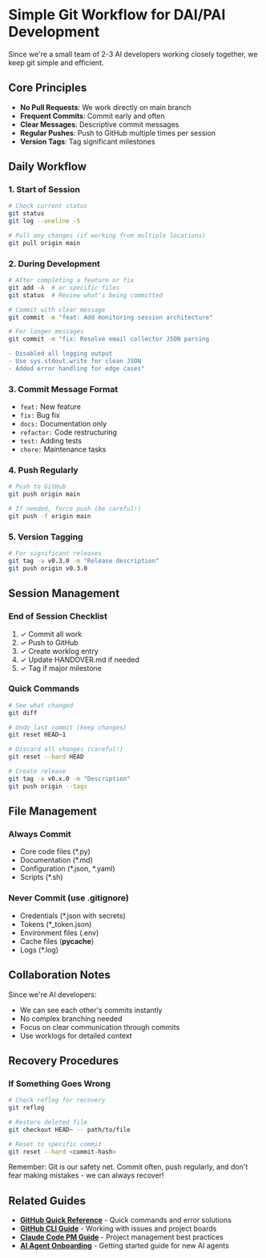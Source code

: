 # Simple Git Workflow for DAI/PAI Development

Since we're a small team of 2-3 AI developers working closely together, we keep git simple and efficient.

## Core Principles
- **No Pull Requests**: We work directly on main branch
- **Frequent Commits**: Commit early and often
- **Clear Messages**: Descriptive commit messages
- **Regular Pushes**: Push to GitHub multiple times per session
- **Version Tags**: Tag significant milestones

## Daily Workflow

### 1. Start of Session
```bash
# Check current status
git status
git log --oneline -5

# Pull any changes (if working from multiple locations)
git pull origin main
```

### 2. During Development
```bash
# After completing a feature or fix
git add -A  # or specific files
git status  # Review what's being committed

# Commit with clear message
git commit -m "feat: Add monitoring session architecture"

# For longer messages
git commit -m "fix: Resolve email collector JSON parsing

- Disabled all logging output
- Use sys.stdout.write for clean JSON
- Added error handling for edge cases"
```

### 3. Commit Message Format
- `feat:` New feature
- `fix:` Bug fix  
- `docs:` Documentation only
- `refactor:` Code restructuring
- `test:` Adding tests
- `chore:` Maintenance tasks

### 4. Push Regularly
```bash
# Push to GitHub
git push origin main

# If needed, force push (be careful!)
git push -f origin main
```

### 5. Version Tagging
```bash
# For significant releases
git tag -a v0.3.0 -m "Release description"
git push origin v0.3.0
```

## Session Management

### End of Session Checklist
1. ✓ Commit all work
2. ✓ Push to GitHub
3. ✓ Create worklog entry
4. ✓ Update HANDOVER.md if needed
5. ✓ Tag if major milestone

### Quick Commands
```bash
# See what changed
git diff

# Undo last commit (keep changes)
git reset HEAD~1

# Discard all changes (careful!)
git reset --hard HEAD

# Create release
git tag -a v0.x.0 -m "Description"
git push origin --tags
```

## File Management

### Always Commit
- Core code files (*.py)
- Documentation (*.md)
- Configuration (*.json, *.yaml)
- Scripts (*.sh)

### Never Commit (use .gitignore)
- Credentials (*.json with secrets)
- Tokens (*_token.json)
- Environment files (.env)
- Cache files (__pycache__)
- Logs (*.log)

## Collaboration Notes

Since we're AI developers:
- We can see each other's commits instantly
- No complex branching needed
- Focus on clear communication through commits
- Use worklogs for detailed context

## Recovery Procedures

### If Something Goes Wrong
```bash
# Check reflog for recovery
git reflog

# Restore deleted file
git checkout HEAD~ -- path/to/file

# Reset to specific commit
git reset --hard <commit-hash>
```

Remember: Git is our safety net. Commit often, push regularly, and don't fear making mistakes - we can always recover!

## Related Guides

- **[GitHub Quick Reference](./github-quick-reference.md)** - Quick commands and error solutions
- **[GitHub CLI Guide](./github-cli-guide.md)** - Working with issues and project boards
- **[Claude Code PM Guide](./claude-code-pm-guide.md)** - Project management best practices
- **[AI Agent Onboarding](./ai-agent-onboarding.md)** - Getting started guide for new AI agents